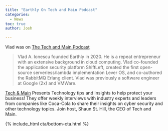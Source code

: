 ```yaml
---
title: "Earthly On Tech and Main Podcast"
categories:
  - News
toc: true
author: Josh

---
```


Vlad was on [The Tech and Main Podcast](https://anchor.fm/techandmain/episodes/Removing-Complexity-For-The-Developer-Community--Vlad-A--Ionescu-e265974)

> Vlad A. Ionescu founded Earthly in 2020. He is a repeat entrepreneur with an extensive background in cloud computing. Vlad co-founded the application security platform ShiftLeft, created  the first open-source serverless/lambda implementation Lever OS, and co-authored the RabbitMQ Erlang client. Vlad was previously a software engineer at Google (2x) and VMWare.

[Tech & Main](https://techandmain.com/podcast/) Presents Technology tips and insights to help protect your business! They offer weekly interviews with industry experts and leaders from companies like Coca-Cola to share their insights on cyber security and other technology topics. Join host, Shaun St. Hill, the CEO of Tech and Main.

{% include_html cta/bottom-cta.html %}
